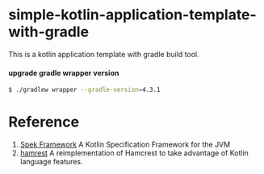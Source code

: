 # simple-kotlin-application-template-with-gradle
This is a kotlin application template with gradle build tool.

#### upgrade gradle wrapper version

```bash
$ ./gradlew wrapper --gradle-version=4.3.1
```

# Reference
1. [Spek Framework](http://spekframework.org/)  A Kotlin Specification Framework for the JVM
2. [hamrest](https://github.com/npryce/hamkrest) A reimplementation of Hamcrest to take advantage of Kotlin language features.
